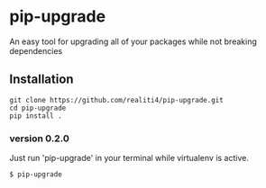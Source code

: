 # pip-upgrade
An easy tool for upgrading all of your packages while not breaking dependencies

## Installation

    git clone https://github.com/realiti4/pip-upgrade.git
    cd pip-upgrade
    pip install .

### version 0.2.0
Just run 'pip-upgrade' in your terminal while virtualenv is active.

    $ pip-upgrade
    
